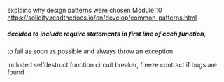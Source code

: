 explains why design patterns were chosen
Module 10 https://solidity.readthedocs.io/en/develop/common-patterns.html
##### decided to include require statements in first line of each function,
to fail as soon as possible and always throw an exception

included selfdestruct function
circuit breaker, freeze contract if bugs are found
